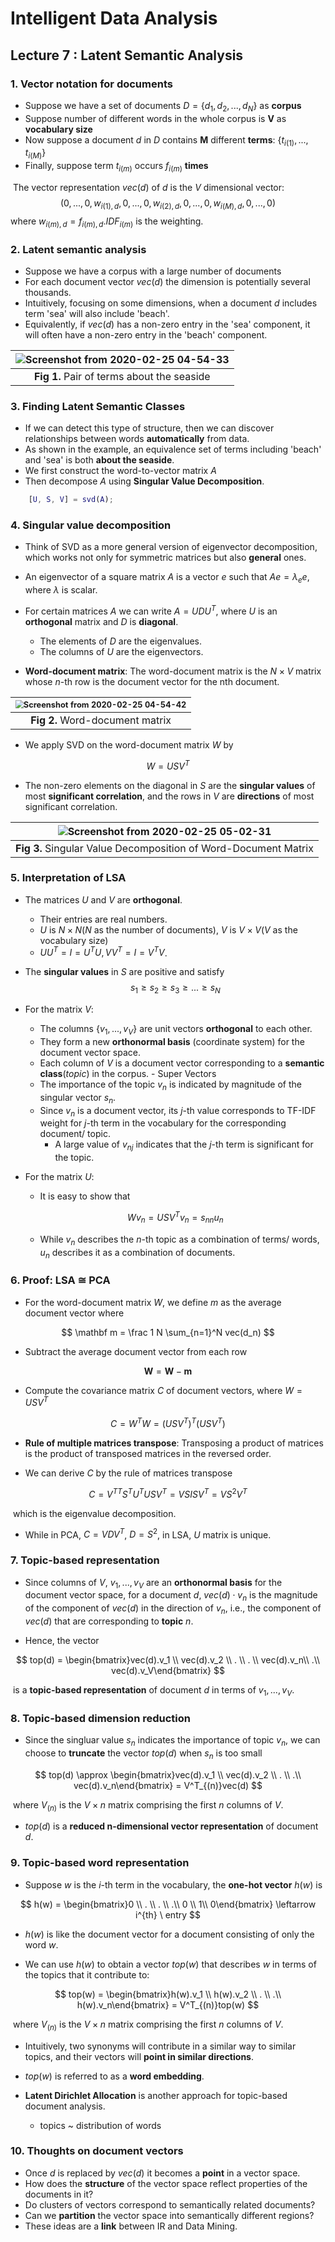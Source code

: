 # Intelligent Data Analysis



## Lecture 7 :  Latent Semantic Analysis



### 1. Vector notation for documents

- Suppose we have a set of documents $D = \{d_1, d_2, ... ,d_N\}$ as **corpus**
- Suppose number of different words in the whole corpus is $\mathbf V$ as **vocabulary size**
- Now suppose a document $d$ in $D$ contains $\mathbf M$ different **terms**: $\{t_{i(1)}, ..., t_{i(M)}\}$
- Finally, suppose term $t_{i(m)}$ occurs $f_{i(m)}$ **times**



​	The vector representation $vec(d)$ of $d$ is the $V$ dimensional vector:
$$
(0, ..., 0, w_{i(1),d}, 0, ..., 0, w_{i(2),d}, 0, ..., 0, w_{i(M),d}, 0, ..., 0)
$$
​	where $w_{i(m),d} = f_{i(m),d}.IDF_{i(m)}$ is the weighting.



### 2. Latent semantic analysis

- Suppose we have a corpus with a large number of documents
- For each document vector $vec(d)$ the dimension is potentially several thousands.
- Intuitively, focusing on some dimensions, when a document $d$ includes term 'sea' will also include 'beach'.
- Equivalently, if $vec(d)$ has a non-zero entry in the 'sea' component, it will often have a non-zero entry in the 'beach' component.

| <img src="IDA_Lecture 7.assets/Screenshot from 2020-02-25 04-54-33.png" alt="Screenshot from 2020-02-25 04-54-33"  /> |
| :----------------------------------------------------------: |
|          **Fig 1.** Pair of terms about the seaside          |



### 3. Finding Latent Semantic Classes

- If we can detect this type of structure, then we can discover relationships between words **automatically** from data.
- As shown in the example, an equivalence set of terms including 'beach' and 'sea' is both **about the seaside**.
- We first construct the word-to-vector matrix $A$
- Then decompose $A$ using **Singular Value Decomposition**.

```matlab
	[U, S, V] = svd(A);
```



### 4. Singular value decomposition

- Think of SVD as a more general version of eigenvector decomposition, which works not only for symmetric matrices but also **general** ones.
- An eigenvector of a square matrix $A$ is a vector $e$ such that $Ae = \lambda_e e$, where $\lambda$ is scalar.
- For certain matrices $A$ we can write $A = UDU^T$, where $U$ is an **orthogonal** matrix and $D$ is **diagonal**.
  - The elements of $D$ are the eigenvalues.
  - The columns of $U$ are the eigenvectors.

- **Word-document matrix**: The word-document matrix is the $N × V$ matrix whose $n$-th row is the document vector for the nth document.

| <img src="IDA_Lecture 7.assets/Screenshot from 2020-02-25 04-54-42.png" alt="Screenshot from 2020-02-25 04-54-42" style="zoom: 80%;" /> |
| :----------------------------------------------------------: |
|               **Fig 2.** Word-document matrix                |

- We apply SVD on the word-document matrix $W$ by

$$
W = USV^T
$$

- The non-zero elements on the diagonal in $S$ are the **singular values** of most **significant correlation**, and the rows in $V$ are **directions** of most significant correlation.

| <img src="IDA_Lecture 7.assets/Screenshot from 2020-02-25 05-02-31.png" alt="Screenshot from 2020-02-25 05-02-31"  /> |
| :----------------------------------------------------------: |
| **Fig 3.** Singular Value Decomposition of Word-Document Matrix |



### 5. Interpretation of LSA

- The matrices $U$ and $V$ are **orthogonal**.

  - Their entries are real numbers.
  - $U$ is $N × N$($N$ as the number of documents), $V$ is $V × V$($V$ as the vocabulary size)
  - $UU^T = I = U^TU, VV^T = I = V^TV$.

- The **singular values** in $S$ are positive and satisfy
  $$
  s_1 \ge s_2 \ge s_3 \ge ...\ge s_N
  $$

- For the matrix $V$:
  - The columns $\{v_1, ..., v_V \}$ are unit vectors **orthogonal** to each other.
  - They form a new **orthonormal basis** (coordinate system) for the document vector space.
  - Each column of $V$ is a document vector corresponding to a **semantic class**(*topic*) in the corpus. - Super Vectors
  - The importance of the topic $v_n$ is indicated by magnitude of the singular vector $s_n$.
  - Since $v_n$ is a document vector, its $j$-th value corresponds to TF-IDF weight for $j$-th term in the vocabulary for the corresponding document/ topic.
    - A large value of $v_{nj}$ indicates that the $j$-th term is significant for the topic.



- For the matrix $U$:

  - It is easy to show that 

  $$
  Wv_n = USV^Tv_n = s_{nn}u_n
  $$

  - While $v_n$ describes the $n$-th topic as a combination of terms/ words, $u_n$ describes it as a combination of documents.



### 6. Proof: LSA $\cong$ PCA

- For the word-document matrix $W$, we define $m$ as the average document vector where

$$
\mathbf m = \frac 1 N \sum_{n=1}^N vec(d_n)
$$

- Subtract the average document vector from each row

$$
\mathbf W = \mathbf W - \mathbf m
$$

- Compute the covariance matrix $C$ of document vectors, where $W = USV^T$

$$
C = W^TW = (USV^T)^T(USV^T)
$$

- **Rule of multiple matrices transpose**: Transposing a product of matrices is the product of transposed matrices in the reversed order.

- We can derive $C$ by the rule of matrices transpose

$$
C= V^{TT}S^TU^TUSV^T = VSISV^T = VS^2V^T
$$

​			which is the eigenvalue decomposition.

- While in PCA, $C = VDV^T$, $D = S^2$, in LSA, $U$ matrix is unique.



### 7. Topic-based representation

- Since columns of $V$, $v_1, ..., v_V$ are an **orthonormal basis** for the document vector space, for a document $d$, $vec(d)\cdot v_n$ is the magnitude of the component of $vec(d)$ in the direction of $v_n$, i.e., the component of $vec(d)$ that are corresponding to **topic** $n$.

- Hence, the vector

$$
top(d) = \begin{bmatrix}vec(d).v_1 \\ vec(d).v_2 \\ . \\ . \\ vec(d).v_n\\ .\\ vec(d).v_V\end{bmatrix}
$$

​			is a **topic-based representation** of document $d$ in terms of  $v_1,..., v_V$.



### 8. Topic-based dimension reduction

- Since the singluar value $s_n$ indicates the importance of topic $v_n$, we can choose to **truncate** the vector $top(d)$ when $s_n$ is too small

$$
top(d) \approx \begin{bmatrix}vec(d).v_1 \\ vec(d).v_2 \\ . \\ .\\ vec(d).v_n\end{bmatrix} = V^T_{(n)}vec(d)
$$

​		where $V_{(n)}$ is the $V × n$ matrix comprising the first $n$ columns of $V$.

- $top(d)$ is a **reduced n-dimensional vector representation** of document $d$.

  

### 9. Topic-based word representation

- Suppose $w$ is the $i$-th term in the vocabulary, the **one-hot vector** $h(w)$ is

$$
h(w) = \begin{bmatrix}0 \\ . \\ . \\ .\\ 0 \\ 1\\ 0\end{bmatrix} \leftarrow i^{th} \ entry
$$

- $h(w)$ is like the document vector for a document consisting of only the word $w$.

- We can use $h(w)$ to obtain a vector $top(w)$ that describes $w$ in terms of the topics that it contribute to:

$$
top(w) = \begin{bmatrix}h(w).v_1 \\ h(w).v_2 \\ . \\ .\\ h(w).v_n\end{bmatrix} = V^T_{(n)}top(w)
$$

​		where $V_{(n)}$ is the $V × n$ matrix comprising the first $n$ columns of $V$.

- Intuitively, two synonyms will contribute in a similar way to similar topics, and their vectors will **point in similar directions**.
- $top(w)$ is referred to as a **word embedding**.

- **Latent Dirichlet Allocation** is another approach for topic-based document analysis.
  - topics ~ distribution of words 



### 10. Thoughts on document vectors

- Once $d$ is replaced by $vec(d)$ it becomes a **point** in a vector space.
- How does the **structure** of the vector space reflect properties of the documents in it?
- Do clusters of vectors correspond to semantically related documents?
- Can we **partition** the vector space into semantically different regions?
- These ideas are a **link** between IR and Data Mining.

